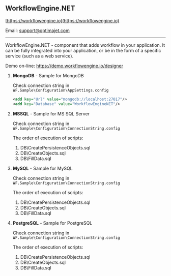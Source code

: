## WorkflowEngine.NET

[https://workflowengine.io](https://workflowengine.io)

Email: [support@optimajet.com](mailto:support@optimajet.com)

---

WorkflowEngine.NET - component that adds workflow in your application.
It can be fully integrated into your application, or be in the form of a specific service (such as a web service).

Demo on-line: https://demo.workflowengine.io/designer

1. **MongoDB** - Sample for MongoDB

   Check connection string in `WF.Sample\Configuration\AppSettings.config`
    ```xml
    <add key="Url" value="mongodb://localhost:27017"/>
    <add key="Database" value="WorkflowEngineNET"/>
    ```

2. **MSSQL** - Sample for MS SQL Server

   Check connection string in `WF.Sample\Configuration\ConnectionString.config`

   The order of execution of scripts:
    1. DB\CreatePersistenceObjects.sql
    2. DB\CreateObjects.sql
    3. DB\FillData.sql

3. **MySQL** - Sample for MySQL

   Check connection string in `WF.Sample\Configuration\ConnectionString.config`

   The order of execution of scripts:
    1. DB\CreatePersistenceObjects.sql
    2. DB\CreateObjects.sql
    3. DB\FillData.sql

4. **PostgreSQL** - Sample for PostgreSQL

   Check connection string in `WF.Sample\Configuration\ConnectionString.config`

   The order of execution of scripts:
    1. DB\CreatePersistenceObjects.sql
    2. DB\CreateObjects.sql
    3. DB\FillData.sql
